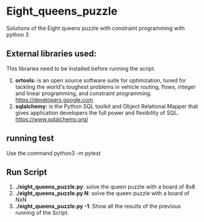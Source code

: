 # Eight_queens_puzzle
Solutions of the Eight queens puzzle with constraint programming with python 3

## External libraries used:
This libraries need to be installed before running the script.
1) **ortools:**  is an open source software suite for optimization, tuned for tackling the world's toughest problems in vehicle routing, flows, integer and linear programming, and constraint programming. https://developers.google.com
2) **sqlalchemy:**  is the Python SQL toolkit and Object Relational Mapper that gives application developers the full power and flexibility of SQL. https://www.sqlalchemy.org/

## running test
Use the command python3 -m pytest

## Run Script
1) **./eight_queens_puzzle.py**: solve the queen puzzle with a board of 8x8
2) **./eight_queens_puzzle.py N**: solve the queen puzzle with a board of NxN
2) **./eight_queens_puzzle.py -1**: Show all the results of the previous running of the Script.

